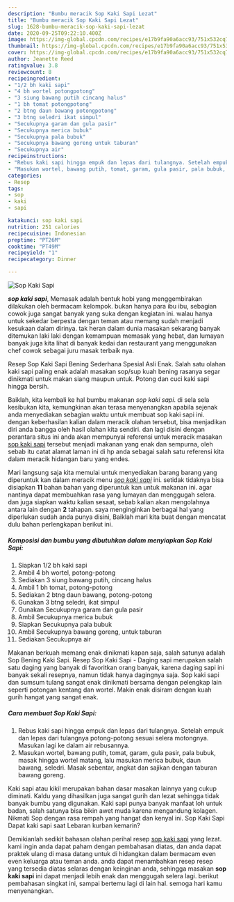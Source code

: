 ```yaml
---
description: "Bumbu meracik Sop Kaki Sapi Lezat"
title: "Bumbu meracik Sop Kaki Sapi Lezat"
slug: 1628-bumbu-meracik-sop-kaki-sapi-lezat
date: 2020-09-25T09:22:10.400Z
image: https://img-global.cpcdn.com/recipes/e17b9fa90a6acc93/751x532cq70/sop-kaki-sapi-foto-resep-utama.jpg
thumbnail: https://img-global.cpcdn.com/recipes/e17b9fa90a6acc93/751x532cq70/sop-kaki-sapi-foto-resep-utama.jpg
cover: https://img-global.cpcdn.com/recipes/e17b9fa90a6acc93/751x532cq70/sop-kaki-sapi-foto-resep-utama.jpg
author: Jeanette Reed
ratingvalue: 3.8
reviewcount: 8
recipeingredient:
- "1/2 bh kaki sapi"
- "4 bh wortel potongpotong"
- "3 siung bawang putih cincang halus"
- "1 bh tomat potongpotong"
- "2 btng daun bawang potongpotong"
- "3 btng seledri ikat simpul"
- "Secukupnya garam dan gula pasir"
- "Secukupnya merica bubuk"
- "Secukupnya pala bubuk"
- "Secukupnya bawang goreng untuk taburan"
- "Secukupnya air"
recipeinstructions:
- "Rebus kaki sapi hingga empuk dan lepas dari tulangnya. Setelah empuk dan lepas dari tulangnya potong-potong sesuai selera motongnya. Masukan lagi ke dalam air rebusannya."
- "Masukan wortel, bawang putih, tomat, garam, gula pasir, pala bubuk, masak hingga wortel matang, lalu masukan merica bubuk, daun bawang, seledri. Masak sebentar, angkat dan sajikan dengan taburan bawang goreng."
categories:
- Resep
tags:
- sop
- kaki
- sapi

katakunci: sop kaki sapi 
nutrition: 251 calories
recipecuisine: Indonesian
preptime: "PT26M"
cooktime: "PT49M"
recipeyield: "1"
recipecategory: Dinner

---
```



![Sop Kaki Sapi](https://img-global.cpcdn.com/recipes/e17b9fa90a6acc93/751x532cq70/sop-kaki-sapi-foto-resep-utama.jpg)

<b><i>sop kaki sapi</i></b>, Memasak adalah bentuk hobi yang menggembirakan dilakukan oleh bermacam kelompok. bukan hanya para ibu ibu, sebagian cowok juga sangat banyak yang suka dengan kegiatan ini. walau hanya untuk sekedar berpesta dengan teman atau memang sudah menjadi kesukaan dalam dirinya. tak heran dalam dunia masakan sekarang banyak ditemukan laki laki dengan kemampuan memasak yang hebat, dan lumayan banyak juga kita lihat di banyak kedai dan restaurant yang menggunakan chef cowok sebagai juru masak terbaik nya.

Resep Sop Kaki Sapi Bening Sederhana Spesial Asli Enak. Salah satu olahan kaki sapi paling enak adalah masakan sop/sup kuah bening rasanya segar dinikmati untuk makan siang maupun untuk. Potong dan cuci kaki sapi hingga bersih.

Baiklah, kita kembali ke hal bumbu makanan <i>sop kaki sapi</i>. di sela sela kesibukan kita, kemungkinan akan terasa menyenangkan apabila sejenak anda menyediakan sebagian waktu untuk membuat sop kaki sapi ini. dengan keberhasilan kalian dalam meracik olahan tersebut, bisa menjadikan diri anda bangga oleh hasil olahan kita sendiri. dan lagi disini dengan perantara situs ini anda akan mempunyai referensi untuk meracik masakan <u>sop kaki sapi</u> tersebut menjadi makanan yang enak dan sempurna, oleh sebab itu catat alamat laman ini di hp anda sebagai salah satu referensi kita dalam meracik hidangan baru yang endes.


Mari langsung saja kita memulai untuk menyediakan barang barang yang diperuntuk kan dalam meracik menu <u><i>sop kaki sapi</i></u> ini. setidak tidaknya bisa disiapkan <b>11</b> bahan bahan yang diperuntuk kan untuk makanan ini. agar nantinya dapat membuahkan rasa yang lumayan dan menggugah selera. dan juga siapkan waktu kalian sesaat, sebab kalian akan mengolahnya antara lain dengan <b>2</b> tahapan. saya menginginkan berbagai hal yang diperlukan sudah anda punya disini, Baiklah mari kita buat dengan mencatat dulu bahan perlengkapan berikut ini.

<!--inarticleads1-->

##### Komposisi dan bumbu yang dibutuhkan dalam menyiapkan Sop Kaki Sapi:

1. Siapkan 1/2 bh kaki sapi
1. Ambil 4 bh wortel, potong-potong
1. Sediakan 3 siung bawang putih, cincang halus
1. Ambil 1 bh tomat, potong-potong
1. Sediakan 2 btng daun bawang, potong-potong
1. Gunakan 3 btng seledri, ikat simpul
1. Gunakan Secukupnya garam dan gula pasir
1. Ambil Secukupnya merica bubuk
1. Siapkan Secukupnya pala bubuk
1. Ambil Secukupnya bawang goreng, untuk taburan
1. Sediakan Secukupnya air


Makanan berkuah memang enak dinikmati kapan saja, salah satunya adalah Sop Bening Kaki Sapi. Resep Sop Kaki Sapi - Daging sapi merupakan salah satu daging yang banyak di favoritkan orang banyak, karena daging sapi ini banyak sekali resepnya, namun tidak hanya dagingnya saja. Sop kaki sapi dan sumsum tulang sangat enak dinikmati bersama dengan pelengkap lain seperti potongan kentang dan wortel. Makin enak disiram dengan kuah gurih hangat yang sangat enak. 

<!--inarticleads2-->

##### Cara membuat Sop Kaki Sapi:

1. Rebus kaki sapi hingga empuk dan lepas dari tulangnya. Setelah empuk dan lepas dari tulangnya potong-potong sesuai selera motongnya. Masukan lagi ke dalam air rebusannya.
1. Masukan wortel, bawang putih, tomat, garam, gula pasir, pala bubuk, masak hingga wortel matang, lalu masukan merica bubuk, daun bawang, seledri. Masak sebentar, angkat dan sajikan dengan taburan bawang goreng.


Kaki sapi atau kikil merupakan bahan dasar masakan lainnya yang cukup diminati. Kaldu yang dihasilkan juga sangat gurih dan lezat sehingga tidak banyak bumbu yang digunakan. Kaki sapi punya banyak manfaat loh untuk badan, salah satunya bisa bikin awet muda karena mengandung kolagen. Nikmati Sop dengan rasa rempah yang hangat dan kenyal ini. Sop Kaki Sapi Dapat kaki sapi saat Lebaran kurban kemarin? 

Demikianlah sedikit bahasan olahan perihal resep <u>sop kaki sapi</u> yang lezat. kami ingin anda dapat paham dengan pembahasan diatas, dan anda dapat praktek ulang di masa datang untuk di hidangkan dalam bermacam even even keluarga atau teman anda. anda dapat menambahkan resep resep yang tersedia diatas selaras dengan keinginan anda, sehingga masakan <b>sop kaki sapi</b> ini dapat menjadi lebih enak dan menggugah selera lagi. berikut pembahasan singkat ini, sampai bertemu lagi di lain hal. semoga hari kamu menyenangkan.
